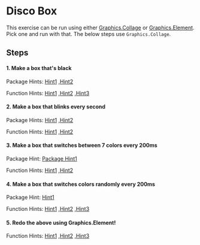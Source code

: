 # Disco Box

This exercise can be run using either [Graphics.Collage](http://package.elm-lang.org/packages/elm-lang/core/3.0.0/Graphics-Collage) or [Graphics.Element](http://package.elm-lang.org/packages/elm-lang/core/3.0.0/Graphics-Element). Pick one and run with that. The below steps use `Graphics.Collage`.

## Steps

#### 1. Make a box that's black

Package Hints:
[Hint1](http://package.elm-lang.org/packages/elm-lang/core/3.0.0/Color)
,[Hint2](http://package.elm-lang.org/packages/elm-lang/core/3.0.0/Graphics-Collage)

Function Hints:
[Hint1](http://package.elm-lang.org/packages/elm-lang/core/3.0.0/Graphics-Collage#square)
,[Hint2](http://package.elm-lang.org/packages/elm-lang/core/3.0.0/Graphics-Collage#collage)
,[Hint3](http://package.elm-lang.org/packages/elm-lang/core/3.0.0/Graphics-Collage#filled)

#### 2. Make a box that blinks every second

Package Hints:
[Hint1](http://package.elm-lang.org/packages/elm-lang/core/3.0.0/Time)
,[Hint2](http://package.elm-lang.org/packages/elm-lang/core/3.0.0/Signal)

Function Hints:
[Hint1](http://package.elm-lang.org/packages/elm-lang/core/3.0.0/Time#every)
,[Hint2](http://package.elm-lang.org/packages/elm-lang/core/3.0.0/Signal#map)

#### 3. Make a box that switches between 7 colors every 200ms

Package Hint:
[Package Hint1](http://package.elm-lang.org/packages/elm-lang/core/3.0.0/Array)

Function Hints:
[Hint1](http://package.elm-lang.org/packages/elm-lang/core/3.0.0/Array#fromList)
,[Hint2](http://package.elm-lang.org/packages/elm-lang/core/3.0.0/Array#get)

#### 4. Make a box that switches colors randomly every 200ms

Package Hint:
[Hint1](http://package.elm-lang.org/packages/elm-lang/core/3.0.0/Random)

Function Hints:
[Hint1](http://package.elm-lang.org/packages/elm-lang/core/3.0.0/Random#generate)
,[Hint2](http://package.elm-lang.org/packages/elm-lang/core/3.0.0/Random#initialSeed)
,[Hint3](http://package.elm-lang.org/packages/elm-lang/core/3.0.0/Random#int)


#### 5. Redo the above using Graphics.Element!

Function Hints:
[Hint1](http://package.elm-lang.org/packages/elm-lang/core/3.0.0/Graphics-Element#container)
,[Hint2](http://package.elm-lang.org/packages/elm-lang/core/3.0.0/Graphics-Element#color)
,[Hint3](http://package.elm-lang.org/packages/elm-lang/core/3.0.0/Graphics-Element#size)